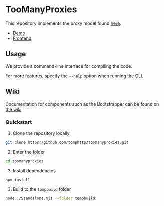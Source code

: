 # TooManyProxies

This repository implements the proxy model found [here](https://github.com/tomphttp/specifications/blob/master/ProxyModel.md).

- [Demo](https://tomp.sys32.dev/)
- [Frontend](https://github.com/waterswat/toomanyproxies-frontend)

## Usage

We provide a command-line interface for compiling the code.

For more features, specify the `--help` option when running the CLI.

## Wiki

Documentation for components such as the Bootstrapper can be found on [the wiki](https://github.com/tomphttp/toomanyproxies/wiki).

### Quickstart

1. Clone the repository locally
```sh
git clone https:/github.com/tomphttp/toomanyproxies.git
```

2. Enter the folder
```sh
cd toomanyproxies
```

3. Install dependencies
```sh
npm install
```

3. Build to the `tompbuild` folder
```sh
node ./Standalone.mjs --folder tompbuild
```